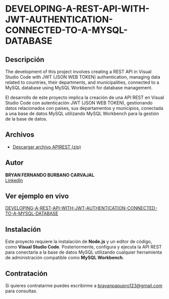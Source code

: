 # DEVELOPING-A-REST-API-WITH-JWT-AUTHENTICATION-CONNECTED-TO-A-MYSQL-DATABASE


## Descripción

The development of this project involves creating a REST API in Visual Studio Code with JWT (JSON WEB TOKEN) authentication, managing data related to countries, their departments, and municipalities, connected to a MySQL database using MySQL Workbench for database management.

El desarrollo de este proyecto implica la creación de una API REST en Visual Studio Code con autenticación JWT (JSON WEB TOKEN), gestionando datos relacionados con países, sus departamentos y municipios, conectada a una base de datos MySQL utilizando MySQL Workbench para la gestión de la base de datos.

## Archivos

- [Descargar archivo APIREST (zip)](país_dep_ciu_apirest.zip)

## Autor
**BRYAN FERNANDO BURBANO CARVAJAL**  
[LinkedIn](https://www.linkedin.com/in/bryanburbanocarvajal)  

## Ver ejemplo en vivo
[DEVELOPING-A-REST-API-WITH-JWT-AUTHENTICATION-CONNECTED-TO-A-MYSQL-DATABASE](https://bryancarvajal24.github.io/DEVELOPING-A-REST-API-WITH-JWT-AUTHENTICATION-CONNECTED-TO-A-MYSQL-DATABASE/)

## Instalación
Este proyecto requiere la instalación de **Node.js** y un editor de código, como **Visual Studio Code**. Posteriormente, configura y ejecuta la API REST para conectarla a la base de datos MySQL utilizando cualquier herramienta de administración compatible como **MySQL Workbench**.


## Contratación
Si quieres contratarme puedes escribirme a brayanpapupro123@gmail.com para consultas.
